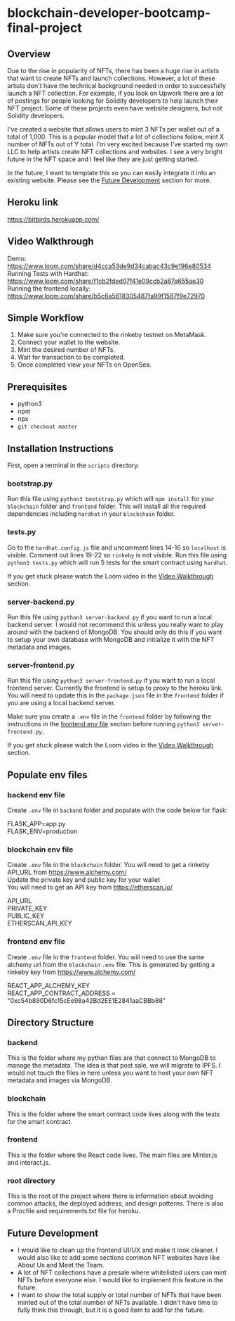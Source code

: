 # blockchain-developer-bootcamp-final-project

## Overview

Due to the rise in popularity of NFTs, there has been a huge rise in artists that want to create NFTs and launch collections. However, a lot of these artists don't have the technical background needed in order to successfully launch a NFT collection. For example, if you look on Upwork there are a lot of postings for people looking for Solidity developers to help launch their NFT project. Some of these projects even have website designers, but not Solidity developers.

I've created a website that allows users to mint 3 NFTs per wallet out of a total of 1,000. This is a popular model that a lot of collections follow, mint X number of NFTs out of Y total. I'm very excited because I've started my own LLC to help artists create NFT collections and websites. I see a very bright future in the NFT space and I feel like they are just getting started.

In the future, I want to template this so you can easily integrate it into an existing website. Please see the [Future Development](#Future-Development) section for more.

## Heroku link

https://bitbirds.herokuapp.com/

## Video Walkthrough

Demo: https://www.loom.com/share/d4cca53de9d34cabac43c9e196e80534 <br>
Running Tests with Hardhat: https://www.loom.com/share/f1cb2fded07f41e09ccb2a87a655ae30 <br>
Running the frontend locally: https://www.loom.com/share/b5c6a5618305487fa99f1587f9e72970

## Simple Workflow

1. Make sure you're connected to the rinkeby testnet on MetaMask.
2. Connect your wallet to the website.
3. Mint the desired number of NFTs.
4. Wait for transaction to be completed.
5. Once completed view your NFTs on OpenSea.

## Prerequisites

-   python3
-   npm
-   npx
-   `git checkout master`

## Installation Instructions

First, open a terminal in the `scripts` directory.

### bootstrap.py

Run this file using `python3 bootstrap.py` which will `npm install` for your `blockchain` folder and `frontend` folder. This will install all the required dependencies including `hardhat` in your `blockchain` folder.

### tests.py

Go to the `hardhat.config.js` file and uncomment lines 14-16 so `localhost` is visible. Comment out lines 19-22 so `rinkeby` is not visible. Run this file using `python3 tests.py` which will run 5 tests for the smart contract using `hardhat`.<br>

If you get stuck please watch the Loom video in the [Video Walkthrough](#Video-Walkthrough) section.

### server-backend.py

Run this file using `python3 server-backend.py` if you want to run a local backend server. I would not recommend this unless you really want to play around with the backend of MongoDB. You should only do this if you want to setup your own database with MongoDB and initialize it with the NFT metadata and images.

### server-frontend.py

Run this file using `python3 server-frontend.py` if you want to run a local frontend server. Currently the frontend is setup to proxy to the heroku link. You will need to update this in the `package.json` file in the `frontend` folder if you are using a local backend server.<br>

Make sure you create a `.env` file in the `frontend` folder by following the instructions in the [frontend env file](#frontend-env-file) section before running `python3 server-frontend.py`.<br>

If you get stuck please watch the Loom video in the [Video Walkthrough](#Video-Walkthrough) section.

## Populate env files

### backend env file

Create `.env` file in `backend` folder and populate with the code below for flask:

FLASK_APP=app.py<br>
FLASK_ENV=production

### blockchain env file

Create `.env` file in the `blockchain` folder.
You will need to get a rinkeby API_URL from https://www.alchemy.com/<br>
Update the private key and public key for your wallet<br>
You will need to get an API key from https://etherscan.io/<br>

API_URL<br>
PRIVATE_KEY<br>
PUBLIC_KEY<br>
ETHERSCAN_API_KEY<br>

### frontend env file

Create `.env` file in the `frontend` folder.
You will need to use the same alchemy url from the `blockchain` `.env` file. This is generated by getting a rinkeby key from https://www.alchemy.com/<br>

REACT_APP_ALCHEMY_KEY<br>
REACT_APP_CONTRACT_ADDRESS = "0xc54b890D6fc15cEe98a42Bd2EE1E2841aaCBBb88"

## Directory Structure

### backend

This is the folder where my python files are that connect to MongoDB to manage the metadata. The idea is that post sale, we will migrate to IPFS. I would not touch the files in here unless you want to host your own NFT metadata and images via MongoDB.

### blockchain

This is the folder where the smart contract code lives along with the tests for the smart contract.

### frontend

This is the folder where the React code lives. The main files are Minter.js and interact.js.

### root directory

This is the root of the project where there is information about avoiding common attacks, the deployed address, and design patterns. There is also a Procfile and requirements.txt file for heroku.

## Future Development

-   I would like to clean up the frontend UI/UX and make it look cleaner. I would also like to add some sections common NFT websites have like About Us and Meet the Team.
-   A lot of NFT collections have a presale where whitelisted users can mint NFTs before everyone else. I would like to implement this feature in the future.
-   I want to show the total supply or total number of NFTs that have been minted out of the total number of NFTs available. I didn't have time to fully think this through, but it is a good item to add for the future.
